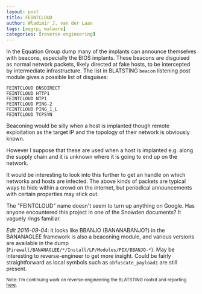 ```yaml
---
layout: post
title: FEINTCLOUD
author: Wladimir J. van der Laan
tags: [eqgrp, malware]
categories: [reverse-engineering]
---
```


In the Equation Group dump many of the implants can announce themselves with
beacons, especially the BIOS implants. These beacons are disguised as normal
network packets, likely directed at fake hosts, to be intercepted by
intermediate infrastructure. The list in BLATSTING `beacon` listening post
module gives a possible list of disguises:

    FEINTCLOUD DNSDIRECT
    FEINTCLOUD HTTP1
    FEINTCLOUD NTP1
    FEINTCLOUD PING-2
    FEINTCLOUD PING_1_L
    FEINTCLOUD TCPSYN

Beaconing would be silly when a host is implanted though remote exploitation
as the target IP and the topology of their network is obviously known.

However I suppose that these are used when a host is implanted e.g. along the
supply chain and it is unknown where it is going to end up on the network.

It would be interesting to look into this further to get an handle on which
networks and hosts are infected. The above kinds of packets are typical ways
to hide within a crowd on the internet, but periodical announcements with
certain properties may stick out.

The "FEINTCLOUD" name doesn't seem to turn up anything on Google. Has anyone
encountered this project in one of the Snowden documents? It vaguely rings
familiar.

<i>Edit 2016-09-04</i>: it looks like BBANJO (BANANABANJO?) in the BANANAGLEE framework is
also a beaconing module, and various versions are available in the dump
(`Firewall/BANANAGLEE/*/Install/LP/Modules/PIX/BBANJO-*`). May be interesting
to reverse-engineer to get more insight. Could be fairly straightforward as
local symbols such as `obfuscate_payload1` are still present.

<small>Note: I'm continuing work on reverse-engineering the BLATSTING rootkit
and reporting [here](https://gist.github.com/laanwj/9e5e404266a8956beabde522f97c421b).</small>

